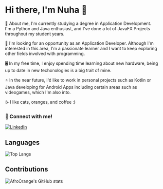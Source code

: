# Hi there, I'm Nuha 👋


🌱 About me, I'm currently studying a degree in Application Development. I'm a Python and Java enthusiast, and I've done a lot of JavaFX Projects throughout my student years.

🔭 I'm looking for an opportunity as an Application Developer. Although I'm interested in this area, I'm a passionate learner and I want to keep exploring other fields involved with programming.

🖥️ In my free time, I enjoy spending time learning about new hardware, being up to date in new techonologies is a big trait of mine.

⭐ In the near future, I'd like to work in personal projects such as Kotlin or Java developing for Android Apps including certain areas such as videogames, which I'm also into. 

☕ I like cats, oranges, and coffee :)


### 🔗 Connect with me!
[![LinkedIn](https://img.shields.io/badge/LinkedIn-0077B5?style=for-the-badge&logo=linkedin&logoColor=white)](https://www.linkedin.com/in/nuha-dm)

## Languages 

![Top Langs](https://github-readme-stats.vercel.app/api/top-langs/?username=AfroOrange&layout=compact)


## Contributions
![AfroOrange's GitHub stats](https://github-readme-stats.vercel.app/api?username=AfroOrange&show_icons=true&theme=transparent) 
